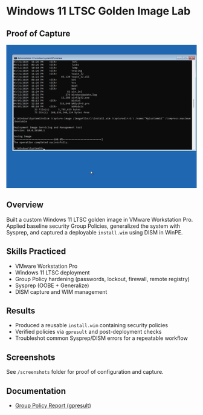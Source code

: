 # Windows 11 LTSC Golden Image Lab

## Proof of Capture

<p align="center">
  <img src="screenshots/dism-success.png" alt="DISM Success" width="600">
</p>

## Overview
Built a custom Windows 11 LTSC golden image in VMware Workstation Pro. Applied baseline security Group Policies, generalized the system with Sysprep, and captured a deployable `install.wim` using DISM in WinPE.

## Skills Practiced
- VMware Workstation Pro
- Windows 11 LTSC deployment
- Group Policy hardening (passwords, lockout, firewall, remote registry)
- Sysprep (OOBE + Generalize)
- DISM capture and WIM management

## Results
- Produced a reusable `install.wim` containing security policies
- Verified policies via `gpresult` and post-deployment checks
- Troubleshot common Sysprep/DISM errors for a repeatable workflow

## Screenshots
See `/screenshots` folder for proof of configuration and capture.

## Documentation
- [Group Policy Report (gpresult)](gpreport.zip)
